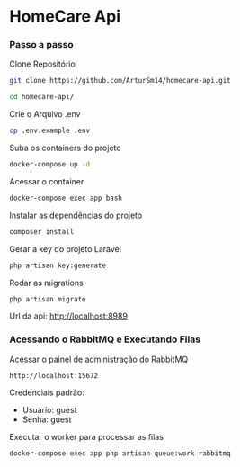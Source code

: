
# HomeCare Api

### Passo a passo
Clone Repositório
```sh
git clone https://github.com/ArturSm14/homecare-api.git
```

```sh
cd homecare-api/
```


Crie o Arquivo .env
```sh
cp .env.example .env
```


Suba os containers do projeto
```sh
docker-compose up -d
```


Acessar o container
```sh
docker-compose exec app bash
```


Instalar as dependências do projeto
```sh
composer install
```


Gerar a key do projeto Laravel
```sh
php artisan key:generate
```

Rodar as migrations
```sh
php artisan migrate
```

Url da api:
[http://localhost:8989](http://localhost:8989)


### Acessando o RabbitMQ e Executando Filas

Acessar o painel de administração do RabbitMQ
```
http://localhost:15672
```
Credenciais padrão:
- Usuário: guest
- Senha: guest

Executar o worker para processar as filas
```sh
docker-compose exec app php artisan queue:work rabbitmq
```
